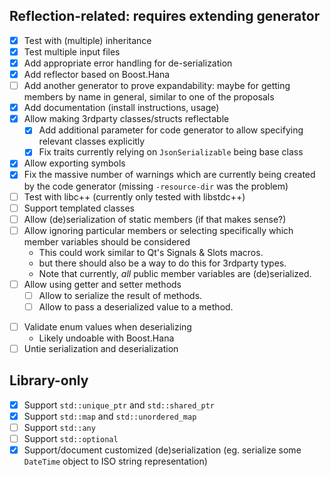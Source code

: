 ## Reflection-related: requires extending generator
- [x] Test with (multiple) inheritance
- [x] Test multiple input files
- [x] Add appropriate error handling for de-serialization
- [x] Add reflector based on Boost.Hana
- [ ] Add another generator to prove expandability: maybe for getting members by name in general, similar to one of the proposals
- [x] Add documentation (install instructions, usage)
- [x] Allow making 3rdparty classes/structs reflectable
    - [x] Add additional parameter for code generator to allow specifying relevant classes
          explicitly
    - [x] Fix traits currently relying on `JsonSerializable` being base class
- [x] Allow exporting symbols
- [x] Fix the massive number of warnings which are currently being created by the code generator (missing `-resource-dir` was the problem)
- [ ] Test with libc++ (currently only tested with libstdc++)
- [ ] Support templated classes
- [ ] Allow (de)serialization of static members (if that makes sense?)
- [ ] Allow ignoring particular members or selecting specifically which member variables should be considered
    * This could work similar to Qt's Signals & Slots macros.
    * but there should also be a way to do this for 3rdparty types.
    * Note that currently, *all* public member variables are (de)serialized.
- [ ] Allow using getter and setter methods
    * [ ] Allow to serialize the result of methods.
    * [ ] Allow to pass a deserialized value to a method.
* [ ] Validate enum values when deserializing
    * Likely undoable with Boost.Hana
* [ ] Untie serialization and deserialization

## Library-only
- [x] Support `std::unique_ptr` and `std::shared_ptr`
- [x] Support `std::map` and `std::unordered_map`
- [ ] Support `std::any`
- [ ] Support `std::optional`
- [x] Support/document customized (de)serialization (eg. serialize some `DateTime` object to ISO string representation)
